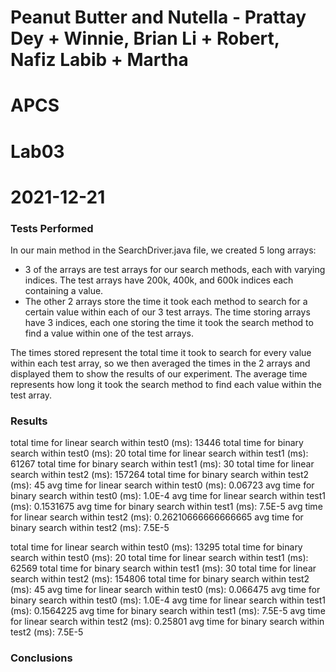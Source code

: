 # Peanut Butter and Nutella - Prattay Dey + Winnie, Brian Li + Robert, Nafiz Labib + Martha
# APCS
# Lab03
# 2021-12-21

### Tests Performed
In our main method in the SearchDriver.java file, we created 5 long arrays:

- 3 of the arrays are test arrays for our search methods, each with varying indices. The test arrays have 200k, 400k, and 600k indices each containing a value.
- The other 2 arrays store the time it took each method to search for a certain value within each of our 3 test arrays. The time storing arrays have 3 indices, each one storing the time it took the search method to find a value within one of the test arrays.

The times stored represent the total time it took to search for every value within each test array, so we then averaged the times in the 2 arrays and displayed them to show the results of our experiment. The average time represents how long it took the search method to find each value within the test array. 

### Results

total time for linear search within test0 (ms): 	13446
total time for binary search within test0 (ms): 	20
total time for linear search within test1 (ms): 	61267
total time for binary search within test1 (ms): 	30
total time for linear search within test2 (ms): 	157264
total time for binary search within test2 (ms): 	45
avg time for linear search within test0 (ms): 	0.06723
avg time for binary search within test0 (ms): 	1.0E-4
avg time for linear search within test1 (ms): 	0.1531675
avg time for binary search within test1 (ms): 	7.5E-5
avg time for linear search within test2 (ms): 	0.26210666666666665
avg time for binary search within test2 (ms): 	7.5E-5

total time for linear search within test0 (ms): 13295
total time for binary search within test0 (ms): 20
total time for linear search within test1 (ms): 62569
total time for binary search within test1 (ms): 30
total time for linear search within test2 (ms): 154806
total time for binary search within test2 (ms): 45
avg time for linear search within test0 (ms): 		0.066475
avg time for binary search within test0 (ms): 		1.0E-4
avg time for linear search within test1 (ms): 		0.1564225
avg time for binary search within test1 (ms): 		7.5E-5
avg time for linear search within test2 (ms): 		0.25801
avg time for binary search within test2 (ms): 		7.5E-5




### Conclusions
